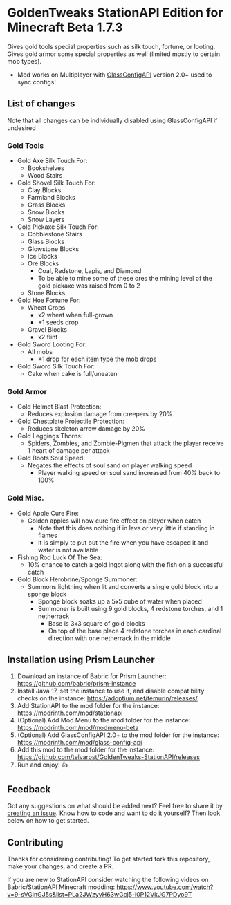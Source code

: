 # GoldenTweaks StationAPI Edition for Minecraft Beta 1.7.3

Gives gold tools special properties such as silk touch, fortune, or looting.
Gives gold armor some special properties as well (limited mostly to certain mob types).
* Mod works on Multiplayer with [GlassConfigAPI](https://modrinth.com/mod/glass-config-api) version 2.0+ used to sync configs!

## List of changes
Note that all changes can be individually disabled using GlassConfigAPI if undesired

### Gold Tools
* Gold Axe Silk Touch For:
  * Bookshelves
  * Wood Stairs
* Gold Shovel Silk Touch For:
  * Clay Blocks
  * Farmland Blocks
  * Grass Blocks
  * Snow Blocks
  * Snow Layers
* Gold Pickaxe Silk Touch For:
  * Cobblestone Stairs
  * Glass Blocks
  * Glowstone Blocks
  * Ice Blocks
  * Ore Blocks
    * Coal, Redstone, Lapis, and Diamond
    * To be able to mine some of these ores the mining level of the gold pickaxe was raised from 0 to 2
  * Stone Blocks
* Gold Hoe Fortune For:
  * Wheat Crops
    * x2 wheat when full-grown
    * +1 seeds drop
  * Gravel Blocks
    * x2 flint
* Gold Sword Looting For:
  * All mobs
    * +1 drop for each item type the mob drops
* Gold Sword Silk Touch For:
  * Cake when cake is full/uneaten

### Gold Armor
* Gold Helmet Blast Protection:
  * Reduces explosion damage from creepers by 20%
* Gold Chestplate Projectile Protection:
  * Reduces skeleton arrow damage by 20%
* Gold Leggings Thorns:
  * Spiders, Zombies, and Zombie-Pigmen that attack the player receive 1 heart of damage per attack
* Gold Boots Soul Speed:
  * Negates the effects of soul sand on player walking speed
    * Player walking speed on soul sand increased from 40% back to 100%

### Gold Misc.
* Gold Apple Cure Fire:
  * Golden apples will now cure fire effect on player when eaten
    * Note that this does nothing if in lava or very little if standing in flames
    * It is simply to put out the fire when you have escaped it and water is not available
* Fishing Rod Luck Of The Sea:
  * 10% chance to catch a gold ingot along with the fish on a successful catch
* Gold Block Herobrine/Sponge Summoner:
  * Summons lightning when lit and converts a single gold block into a sponge block
    * Sponge block soaks up a 5x5 cube of water when placed
    * Summoner is built using 9 gold blocks, 4 redstone torches, and 1 netherrack
      * Base is 3x3 square of gold blocks
      * On top of the base place 4 redstone torches in each cardinal direction with one netherrack in the middle

## Installation using Prism Launcher

1. Download an instance of Babric for Prism Launcher: https://github.com/babric/prism-instance
2. Install Java 17, set the instance to use it, and disable compatibility checks on the instance: https://adoptium.net/temurin/releases/
3. Add StationAPI to the mod folder for the instance: https://modrinth.com/mod/stationapi
4. (Optional) Add Mod Menu to the mod folder for the instance: https://modrinth.com/mod/modmenu-beta
5. (Optional) Add GlassConfigAPI 2.0+ to the mod folder for the instance: https://modrinth.com/mod/glass-config-api
6. Add this mod to the mod folder for the instance: https://github.com/telvarost/GoldenTweaks-StationAPI/releases
7. Run and enjoy! 👍

## Feedback

Got any suggestions on what should be added next? Feel free to share it by [creating an issue](https://github.com/telvarost/GoldenTweaks-StationAPI/issues/new). Know how to code and want to do it yourself? Then look below on how to get started.

## Contributing

Thanks for considering contributing! To get started fork this repository, make your changes, and create a PR. 

If you are new to StationAPI consider watching the following videos on Babric/StationAPI Minecraft modding: https://www.youtube.com/watch?v=9-sVGjnGJ5s&list=PLa2JWzyvH63wGcj5-i0P12VkJG7PDyo9T
